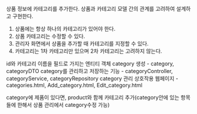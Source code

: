 상품 정보에 카테고리를 추가한다. 상품과 카테고리 모델 간의 관계를 고려하여 설계하고 구현한다.

1. 상품에는 항상 하나의 카테고리가 있어야 한다.
2. 상품 카테고리는 수정할 수 있다.
3. 관리자 화면에서 상품을 추가할 때 카테고리를 지정할 수 있다.
4. 카테고리는 1차 카테고리만 있으며 2차 카테고리는 고려하지 않는다.

id와 카테고리 이름을 필드로 가지는 엔티티 객체 category 생성 - category, categoryDTO
category를 관리하고 저장하는 기능 - categoryController, categoryService, categoryRepository
category 관리 상호작용 웹페이지 - categories.html, Add_category.html, Edit_category.html

category에 제품이 있다면, product와 함께 카테고리 추가(category안에 있는 항목들에 한해서 상품 관리에서 category수정 가능)
